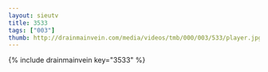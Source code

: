 ```yaml
--- 
layout: sieutv
title: 3533
tags: ["003"]
thumb: http://drainmainvein.com/media/videos/tmb/000/003/533/player.jpg
---
```

{% include drainmainvein key="3533" %} 

